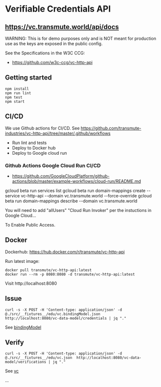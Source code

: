 # Verifiable Credentials API

## https://vc.transmute.world/api/docs

WARNING: This is for demo purposes only and is NOT meant for production use as the keys are exposed in the public config.

See the Specifications in the W3C CCG:

- https://github.com/w3c-ccg/vc-http-api

## Getting started

```
npm install
npm run lint
npm test
npm start
```

## CI/CD

We use Github actions for CI/CD. See https://github.com/transmute-industries/vc-http-api/tree/master/.github/workflows

- Run lint and tests
- Deploy to Docker hub
- Deploy to Google cloud run

### Github Actions Google Cloud Run CI/CD

- https://github.com/GoogleCloudPlatform/github-actions/blob/master/example-workflows/cloud-run/README.md

gcloud beta run services list
gcloud beta run domain-mappings create --service vc-http-api --domain vc.transmute.world --force-override
gcloud beta run domain-mappings describe --domain vc.transmute.world

You will need to add "allUsers" "Cloud Run Invoker" per the instuctions in Google Cloud...

To Enable Public Access.

## Docker

Dockerhub: https://hub.docker.com/r/transmute/vc-http-api

Run latest image:

```
docker pull transmute/vc-http-api:latest
docker run --rm -p 8080:8080 -d transmute/vc-http-api:latest
```

Visit http://localhost:8080

## Issue

```
curl -s -X POST -H 'Content-type: application/json' -d @./src/__fixtures__/edu/vc.bindingModel.json  http://localhost:8080/vc-data-model/credentials | jq "."
```

See [bindingModel](./test/vc.bindingModel.json)

## Verify

```
curl -s -X POST -H 'Content-type: application/json' -d @./src/__fixtures__/edu/vc.json  http://localhost:8080/vc-data-model/verifications | jq "."
```

See [vc](./test/vc.json)

...
